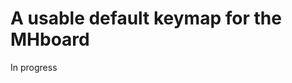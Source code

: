 A usable default keymap for the MHboard
===============================================

In progress
